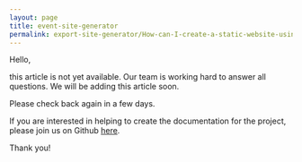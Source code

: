 ```yaml
---
layout: page
title: event-site-generator
permalink: export-site-generator/How-can-I-create-a-static-website-using-the-API-link-of-my-event
---
```


Hello, 

this article is not yet available. Our team is working hard to answer all questions. We will be adding this article soon. 

Please check back again in a few days.

If you are interested in helping to create the documentation for the project, please join us on Github [here](https://github.com/fossasia/support.eventyay.com).

Thank you!
